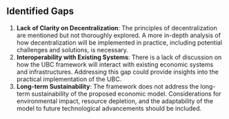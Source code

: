 ## Identified Gaps
1. **Lack of Clarity on Decentralization**: The principles of decentralization are mentioned but not thoroughly explored. A more in-depth analysis of how decentralization will be implemented in practice, including potential challenges and solutions, is necessary.
2. **Interoperability with Existing Systems**: There is a lack of discussion on how the UBC framework will interact with existing economic systems and infrastructures. Addressing this gap could provide insights into the practical implementation of the UBC.
3. **Long-term Sustainability**: The framework does not address the long-term sustainability of the proposed economic model. Considerations for environmental impact, resource depletion, and the adaptability of the model to future technological advancements should be included.
